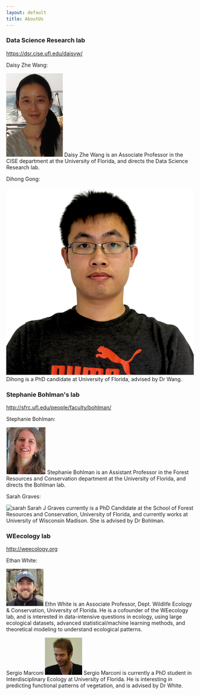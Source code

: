 ```yaml
---
layout: default
title: AboutUs
---
```


### Data Science Research lab

https://dsr.cise.ufl.edu/daisyw/

Daisy Zhe Wang: 

![daisy](images/Daisy.jpg)
Daisy Zhe Wang is an Associate Professor in the CISE department at the University of Florida, and directs the Data Science Research lab.

Dihong Gong: 

![dihong](images/Dihong.jpg)
Dihong is a PhD candidate at University of Florida, advised by Dr Wang. 

### Stephanie Bohlman's lab

http://sfrc.ufl.edu/people/faculty/bohlman/

Stephanie Bohlman:

![stephanie](images/Stephanie.jpg)
Stephanie Bohlman is an Assistant Professor in the Forest Resources and Conservation department at the University of Florida, and directs the Bohlman lab.

Sarah Graves:

![sarah](images/Sarah.jpg)
Sarah J Graves currently is a PhD Candidate at the School of Forest Resources and Conservation, University of Florida, and currently works at University of Wisconsin Madison. She is advised by Dr Bohlman.

### WEecology lab

http://weecology.org

Ethan White:

![ethan](images/Ethan.png)
Ethn White is  an Associate Professor, Dept. Wildlife Ecology & Conservation, University of Florida. He is a cofounder of the WEecology lab, and is interested in data-intensive questions in ecology, using large ecological datasets, advanced statistical/machine learning methods, and theoretical modeling to understand ecological patterns.

Sergio Marconi
![sergio](images/sergio.jpg)
Sergio Marconi is currently a PhD student in Interdisciplinary Ecology at University of Florida. He is interesting in predicting functional patterns of vegetation, and is advised by Dr White.
